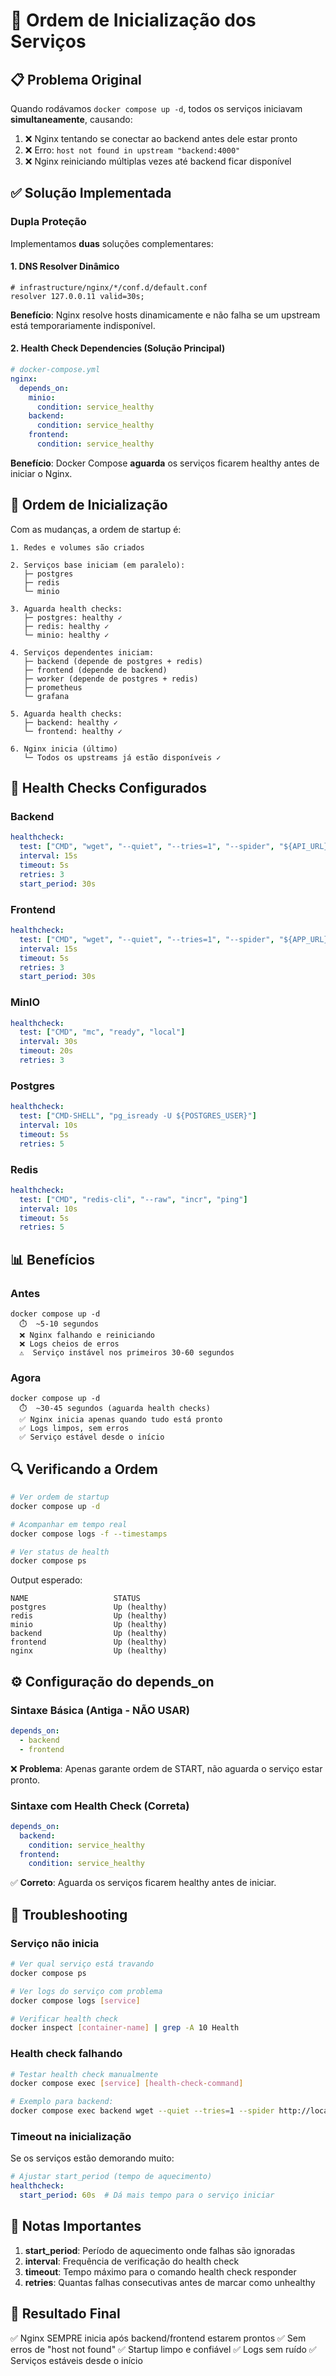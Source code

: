 # 🚀 Ordem de Inicialização dos Serviços

## 📋 Problema Original

Quando rodávamos `docker compose up -d`, todos os serviços iniciavam **simultaneamente**, causando:

1. ❌ Nginx tentando se conectar ao backend antes dele estar pronto
2. ❌ Erro: `host not found in upstream "backend:4000"`
3. ❌ Nginx reiniciando múltiplas vezes até backend ficar disponível

## ✅ Solução Implementada

### Dupla Proteção

Implementamos **duas** soluções complementares:

#### 1. DNS Resolver Dinâmico

```nginx
# infrastructure/nginx/*/conf.d/default.conf
resolver 127.0.0.11 valid=30s;
```

**Benefício**: Nginx resolve hosts dinamicamente e não falha se um upstream está temporariamente indisponível.

#### 2. Health Check Dependencies (Solução Principal)

```yaml
# docker-compose.yml
nginx:
  depends_on:
    minio:
      condition: service_healthy
    backend:
      condition: service_healthy
    frontend:
      condition: service_healthy
```

**Benefício**: Docker Compose **aguarda** os serviços ficarem healthy antes de iniciar o Nginx.

## 🔄 Ordem de Inicialização

Com as mudanças, a ordem de startup é:

```
1. Redes e volumes são criados

2. Serviços base iniciam (em paralelo):
   ├─ postgres
   ├─ redis
   └─ minio

3. Aguarda health checks:
   ├─ postgres: healthy ✓
   ├─ redis: healthy ✓
   └─ minio: healthy ✓

4. Serviços dependentes iniciam:
   ├─ backend (depende de postgres + redis)
   ├─ frontend (depende de backend)
   ├─ worker (depende de postgres + redis)
   ├─ prometheus
   └─ grafana

5. Aguarda health checks:
   ├─ backend: healthy ✓
   └─ frontend: healthy ✓

6. Nginx inicia (último)
   └─ Todos os upstreams já estão disponíveis ✓
```

## 🏥 Health Checks Configurados

### Backend
```yaml
healthcheck:
  test: ["CMD", "wget", "--quiet", "--tries=1", "--spider", "${API_URL}/health/ready"]
  interval: 15s
  timeout: 5s
  retries: 3
  start_period: 30s
```

### Frontend
```yaml
healthcheck:
  test: ["CMD", "wget", "--quiet", "--tries=1", "--spider", "${APP_URL}"]
  interval: 15s
  timeout: 5s
  retries: 3
  start_period: 30s
```

### MinIO
```yaml
healthcheck:
  test: ["CMD", "mc", "ready", "local"]
  interval: 30s
  timeout: 20s
  retries: 3
```

### Postgres
```yaml
healthcheck:
  test: ["CMD-SHELL", "pg_isready -U ${POSTGRES_USER}"]
  interval: 10s
  timeout: 5s
  retries: 5
```

### Redis
```yaml
healthcheck:
  test: ["CMD", "redis-cli", "--raw", "incr", "ping"]
  interval: 10s
  timeout: 5s
  retries: 5
```

## 📊 Benefícios

### Antes
```
docker compose up -d
  ⏱️  ~5-10 segundos
  ❌ Nginx falhando e reiniciando
  ❌ Logs cheios de erros
  ⚠️  Serviço instável nos primeiros 30-60 segundos
```

### Agora
```
docker compose up -d
  ⏱️  ~30-45 segundos (aguarda health checks)
  ✅ Nginx inicia apenas quando tudo está pronto
  ✅ Logs limpos, sem erros
  ✅ Serviço estável desde o início
```

## 🔍 Verificando a Ordem

```bash
# Ver ordem de startup
docker compose up -d

# Acompanhar em tempo real
docker compose logs -f --timestamps

# Ver status de health
docker compose ps
```

Output esperado:
```
NAME                   STATUS
postgres               Up (healthy)
redis                  Up (healthy)
minio                  Up (healthy)
backend                Up (healthy)
frontend               Up (healthy)
nginx                  Up (healthy)
```

## ⚙️ Configuração do depends_on

### Sintaxe Básica (Antiga - NÃO USAR)
```yaml
depends_on:
  - backend
  - frontend
```
❌ **Problema**: Apenas garante ordem de START, não aguarda o serviço estar pronto.

### Sintaxe com Health Check (Correta)
```yaml
depends_on:
  backend:
    condition: service_healthy
  frontend:
    condition: service_healthy
```
✅ **Correto**: Aguarda os serviços ficarem healthy antes de iniciar.

## 🐛 Troubleshooting

### Serviço não inicia

```bash
# Ver qual serviço está travando
docker compose ps

# Ver logs do serviço com problema
docker compose logs [service]

# Verificar health check
docker inspect [container-name] | grep -A 10 Health
```

### Health check falhando

```bash
# Testar health check manualmente
docker compose exec [service] [health-check-command]

# Exemplo para backend:
docker compose exec backend wget --quiet --tries=1 --spider http://localhost:4000/health/ready
```

### Timeout na inicialização

Se os serviços estão demorando muito:

```yaml
# Ajustar start_period (tempo de aquecimento)
healthcheck:
  start_period: 60s  # Dá mais tempo para o serviço iniciar
```

## 📝 Notas Importantes

1. **start_period**: Período de aquecimento onde falhas são ignoradas
2. **interval**: Frequência de verificação do health check
3. **timeout**: Tempo máximo para o comando health check responder
4. **retries**: Quantas falhas consecutivas antes de marcar como unhealthy

## 🎯 Resultado Final

✅ Nginx SEMPRE inicia após backend/frontend estarem prontos
✅ Sem erros de "host not found"
✅ Startup limpo e confiável
✅ Logs sem ruído
✅ Serviços estáveis desde o início
